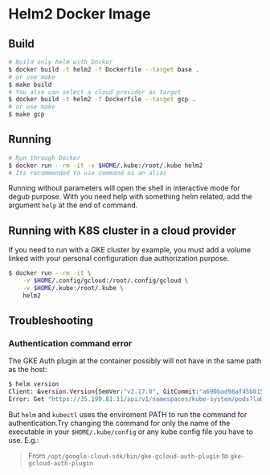 # Helm2 Docker Image

## Build

```sh
# Build only helm with Docker
$ docker build -t helm2 -f Dockerfile --target base .
# or use make
$ make build
# You also can select a cloud provider as target
$ docker build -t helm2 -f Dockerfile --target gcp .
# or use make
$ make gcp
```

## Running

```sh
# Run through Docker
$ docker run --rm -it -v $HOME/.kube:/root/.kube helm2
# Its recommended to use command as an alias
```

Running without parameters will open the shell in interactive mode for degub purpose. With you need help with something helm related, add the argument `help` at the end of command.

## Running with K8S cluster in a cloud provider

If you need to run with a GKE cluster by example, you must add a volume linked with your personal configuration due authorization purpose.

```sh
$ docker run --rm -it \
    -v $HOME/.config/gcloud:/root/.config/gcloud \
    -v $HOME/.kube:/root/.kube \
    helm2
```

## Troubleshooting

### Authentication command error

The GKE Auth plugin at the container possibly will not have in the same path as the host:

```sh
$ helm version
Client: &version.Version{SemVer:"v2.17.0", GitCommit:"a690bad98af45b015bd3da1a41f6218b1a451dbe", GitTreeState:"clean"}
Error: Get "https://35.199.81.11/api/v1/namespaces/kube-system/pods?labelSelector=app%3Dhelm%2Cname%3Dtiller": getting credentials: exec: fork/exec /opt/google-cloud-sdk/bin/gke-gcloud-auth-plugin: no such file or directory
```

But `helm` and `kubectl` uses the enviroment PATH to run the command for authentication.Try changing the command for only the name of the executable in your `$HOME/.kube/config` or any kube config file you have to use. E.g.:

> From `/opt/google-cloud-sdk/bin/gke-gcloud-auth-plugin` to `gke-gcloud-auth-plugin`
